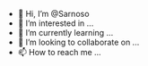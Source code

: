 - 👋 Hi, I’m @Sarnoso
- 👀 I’m interested in ...
- 🌱 I’m currently learning ...
- 💞️ I’m looking to collaborate on ...
- 📫 How to reach me ...

<!---
Sarnoso/Sarnoso is a ✨ special ✨ repository because its `README.md` (this file) appears on your GitHub profile.
You can click the Preview link to take a look at your changes.
--->
